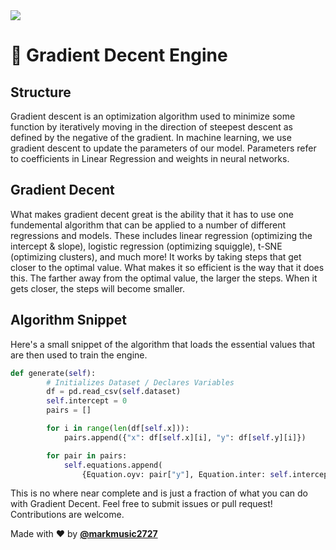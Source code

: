<img src="https://i.ibb.co/zS1g2ww/header.png" />

# 🏒 Gradient Decent Engine

## Structure

Gradient descent is an optimization algorithm used to minimize some function by iteratively moving in the direction of steepest descent as defined by the negative of the gradient. In machine learning, we use gradient descent to update the parameters of our model. Parameters refer to coefficients in Linear Regression and weights in neural networks.

## Gradient Decent

What makes gradient decent great is the ability that it has to use one fundemental algorithm that can be applied to a number of different regressions and models. These includes linear regression (optimizing the intercept & slope), logistic regression (optimizing squiggle), t-SNE (optimizing clusters), and much more! It works by taking steps that get closer to the optimal value. What makes it so efficient is the way that it does this. The farther away from the optimal value, the larger the steps. When it gets closer, the steps will become smaller.

## Algorithm Snippet

Here's a small snippet of the algorithm that loads the essential values that are then used to train the engine.

```py
def generate(self):
        # Initializes Dataset / Declares Variables
        df = pd.read_csv(self.dataset)
        self.intercept = 0
        pairs = []

        for i in range(len(df[self.x])):
            pairs.append({"x": df[self.x][i], "y": df[self.y][i]})

        for pair in pairs:
            self.equations.append(
                {Equation.oyv: pair["y"], Equation.inter: self.intercept, Equation.sl: self.slope, Equation.x: pair["x"]})
```

This is no where near complete and is just a fraction of what you can do with Gradient Decent. Feel free to submit issues or pull request! Contributions are welcome.

Made with ❤️ by __[@markmusic2727](https://twitter.com/MarkMusic2727)__



